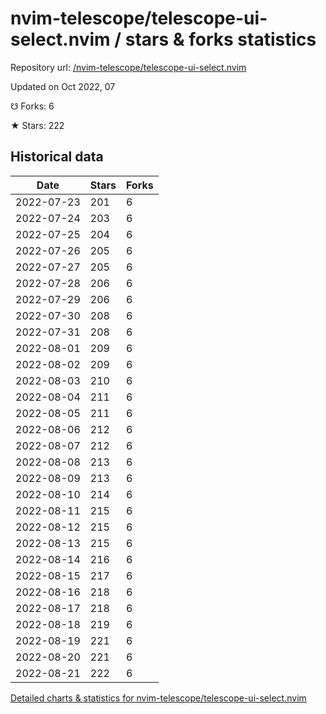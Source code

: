 # nvim-telescope/telescope-ui-select.nvim / stars & forks statistics

Repository url: [/nvim-telescope/telescope-ui-select.nvim](https://github.com/nvim-telescope/telescope-ui-select.nvim)

Updated on Oct 2022, 07

☋ Forks: 6

★ Stars: 222

## Historical data
| Date | Stars | Forks |
|------|-------|-------|
| 2022-07-23 | 201 | 6 | 
| 2022-07-24 | 203 | 6 | 
| 2022-07-25 | 204 | 6 | 
| 2022-07-26 | 205 | 6 | 
| 2022-07-27 | 205 | 6 | 
| 2022-07-28 | 206 | 6 | 
| 2022-07-29 | 206 | 6 | 
| 2022-07-30 | 208 | 6 | 
| 2022-07-31 | 208 | 6 | 
| 2022-08-01 | 209 | 6 | 
| 2022-08-02 | 209 | 6 | 
| 2022-08-03 | 210 | 6 | 
| 2022-08-04 | 211 | 6 | 
| 2022-08-05 | 211 | 6 | 
| 2022-08-06 | 212 | 6 | 
| 2022-08-07 | 212 | 6 | 
| 2022-08-08 | 213 | 6 | 
| 2022-08-09 | 213 | 6 | 
| 2022-08-10 | 214 | 6 | 
| 2022-08-11 | 215 | 6 | 
| 2022-08-12 | 215 | 6 | 
| 2022-08-13 | 215 | 6 | 
| 2022-08-14 | 216 | 6 | 
| 2022-08-15 | 217 | 6 | 
| 2022-08-16 | 218 | 6 | 
| 2022-08-17 | 218 | 6 | 
| 2022-08-18 | 219 | 6 | 
| 2022-08-19 | 221 | 6 | 
| 2022-08-20 | 221 | 6 | 
| 2022-08-21 | 222 | 6 | 


[Detailed charts & statistics for nvim-telescope/telescope-ui-select.nvim](https://reviewgithub.com/rep/nvim-telescope/telescope-ui-select.nvim)
